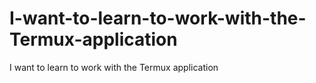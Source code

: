 # I-want-to-learn-to-work-with-the-Termux-application
I want to learn to work with the Termux application
